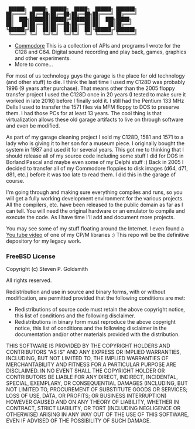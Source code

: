 ```
 ██████╗  █████╗ ██████╗  █████╗  ██████╗ ███████╗
██╔════╝ ██╔══██╗██╔══██╗██╔══██╗██╔════╝ ██╔════╝
██║  ███╗███████║██████╔╝███████║██║  ███╗█████╗  
██║   ██║██╔══██║██╔══██╗██╔══██║██║   ██║██╔══╝  
╚██████╔╝██║  ██║██║  ██║██║  ██║╚██████╔╝███████╗
 ╚═════╝ ╚═╝  ╚═╝╚═╝  ╚═╝╚═╝  ╚═╝ ╚═════╝ ╚══════╝
```                                                
* [Commodore](https://github.com/sgjava/garage/tree/master/commodore) This is a collection of APIs and programs I wrote for the C128 and C64. Digital sound recording and play back, games, graphics and other experiments.
* More to come...

For most of us technology guys the garage is the place for old technology (and other stuff) to die. I think the last time I used my C128D was probably 1996 (9 years after purchase). That means other than the 2005 floppy transfer project I used the C128D once in 20 years (I tested to make sure it worked in late 2016) before I finally sold it. I still had the Pentium 133 MHz Dells I used to transfer the 1571 files via MFM floppy to DOS to preserve them. I had those PCs for at least 13 years. The cool thing is that virtualization allows these old garage artifacts to live on through software and even be modified.

As part of my garage cleaning project I sold my C128D, 1581 and 1571 to a lady who is giving it to her son for a museum piece. I originally bought the system in 1987 and used it for several years. This got me to thinking that I should release all of my source code including some stuff I did for DOS in Borland Pascal and maybe even some of my Delphi stuff :) Back in 2005 I decided to transfer all of my Commodore floppies to disk images (d64, d71, d81, etc.) before it was too late to read them. I did this in the garage of course.

I'm going through and making sure everything compiles and runs, so you will get a fully working development environment for the various projects. All the compilers, etc. have been released to the public domain as far as I can tell. You will need the original hardware or an emulator to compile and execute the code. As I have time I'll add and document more projects.

You may see some of my stuff floating around the Internet. I even found a [You tube video](https://www.youtube.com/watch?v=z2yxf9bZxEo) of one of my CP/M libraries :) This repo will be the definitive depository for my legacy work.

### FreeBSD License
Copyright (c) Steven P. Goldsmith

All rights reserved.

Redistribution and use in source and binary forms, with or without modification, are permitted provided that the following conditions are met:
* Redistributions of source code must retain the above copyright notice, this list of conditions and the following disclaimer.
* Redistributions in binary form must reproduce the above copyright notice, this list of conditions and the following disclaimer in the documentation and/or other materials provided with the distribution.

THIS SOFTWARE IS PROVIDED BY THE COPYRIGHT HOLDERS AND CONTRIBUTORS "AS IS" AND ANY EXPRESS OR IMPLIED WARRANTIES, INCLUDING, BUT NOT LIMITED TO, THE IMPLIED WARRANTIES OF MERCHANTABILITY AND FITNESS FOR A PARTICULAR PURPOSE ARE DISCLAIMED. IN NO EVENT SHALL THE COPYRIGHT HOLDER OR CONTRIBUTORS BE LIABLE FOR ANY DIRECT, INDIRECT, INCIDENTAL, SPECIAL, EXEMPLARY, OR CONSEQUENTIAL DAMAGES (INCLUDING, BUT NOT LIMITED TO, PROCUREMENT OF SUBSTITUTE GOODS OR SERVICES; LOSS OF USE, DATA, OR PROFITS; OR BUSINESS INTERRUPTION) HOWEVER CAUSED AND ON ANY THEORY OF LIABILITY, WHETHER IN CONTRACT, STRICT LIABILITY, OR TORT (INCLUDING NEGLIGENCE OR OTHERWISE) ARISING IN ANY WAY OUT OF THE USE OF THIS SOFTWARE, EVEN IF ADVISED OF THE POSSIBILITY OF SUCH DAMAGE.
